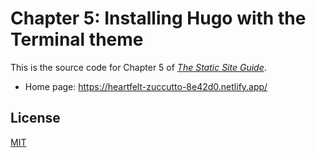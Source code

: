 # Chapter 5: Installing Hugo with the Terminal theme

This is the source code for Chapter 5 of *[The Static Site Guide](https://www.staticguide.org/)*.

- Home page: <https://heartfelt-zuccutto-8e42d0.netlify.app/>

## License
[MIT](LICENSE.txt)